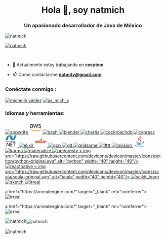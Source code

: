 <h1 align="center">Hola 👋, soy natmich</h1>
<h3 align="center">Un apasionado desarrollador de Java de México</h3>

<p align="left"> <img src=" https://komarev.com/ghpvc/?username=natmich&label=Profile%20views&color=0e75b6&style=flat" alt="natmich" /> </p>

<p align="left"> <a href="https:/ /github.com/ryo-ma/github-profile-trofeo"><img src="https://github-perfil-trofeo.vercel.app/?username=natmich" alt="natmich" /></a > </p>

<p align="left"> <a href="https://twitter.com/" target="blank"><img src="https://img.shields.io/twitter/ seguir/?logo=twitter&style=para-la-insignia" alt="" /></a> </p>

- 🔭 Actualmente estoy trabajando en **cecytem**

- 📫 Cómo contactarme **natmitv@gmail.com**

<h3 align="left">Conéctate conmigo :</h3>
<p align="izquierda">
<a href="https://fb.com/michelle valdez" target="blank"><img align="center" src="https://raw.githubusercontent.com/rahuldkjain/github-profile-readme- generator/master/src/images/icons/Social/facebook.svg" alt="michelle valdez" height="30" width="40" /></a>
<a href="https://instagram.com /as_mich_x" target="en blanco"><img align="center" src="https://raw.githubusercontent.com/rahuldkjain/github-profile-readme-generator/master/src/images/icons/Social/instagram .svg" alt="as_mich_x" height="30" width="40" /></a>
</p>

<h3 align="left">Idiomas y herramientas:</h3>
<p align="left"> <a href="https://appwrite.io" target="_blank" rel="noreferrer"> <img src="https://www.vectorlogo.zone/logos/appwriteio /appwriteio-icon.svg" alt="appwrite" width="40" height="40"/> </a> <a href="https://aws.amazon.com" target="_blank" rel= "noreferrer"> <img src="https://raw.githubusercontent.com/devicons/devicon/master/icons/amazonwebservices/amazonwebservices-original-wordmark.svg" alt="aws" width="40" height=" 40"/> </a> <a href="https://www.gnu.org/software/bash/" target="_blank" rel="noreferrer"> <img src="https://www.vectorlogo.zone/logos/gnu_bash/gnu_bash-icon.svg" alt="bash" width="40" height="40"/> </a> <a href="https:// www.blender.org/" target="_blank" rel="noreferrer"> <img src="https://download.blender.org/branding/community/blender_community_badge_white.svg" alt="blender" width="40 " height="40"/> </a> <a href="https://www.chartjs.org" target="_blank" rel="noreferrer"> <img src="https://www.chartjs.org .org/media/logo-title.svg" alt="chartjs" width="40" height="40"/> </a> <a href="https://www.cockroachlabs.com/product/cockroachdb/" target="_blank" rel="noreferrer"> <img src="https://cdn.worldvectorlogo.com/logos/cockroachdb.svg" alt="cockroachdb" width="40" height ="40"/> </a> <a href="https://www.cypress.io" target="_blank" rel="noreferrer"> <img src="https://raw.githubusercontent.com /iconos-simples/iconos-simples/6e46ec1fc23b60c8fd0d2f2ff46db82e16dbd75f/icons/cypress.svg" alt="cypress" width="40" height="40"/> </a> <a href="https://dotnet.microsoft .com/" target="_blank" rel="noreferrer"> <img src="https://raw.githubusercontent.com/devicons/devicon/master/icons/dot-net/dot-net-original-wordmark.svg" alt="dotnet" width="40" height="40"/> </a> <a href=" https://elixir-lang.org" target="_blank" rel="noreferrer"> <img src="https://www.vectorlogo.zone/logos/elixir-lang/elixir-lang-icon.svg" alt="elixir" width="40" height="40"/> </a> <a href="https://emberjs.com/" target="_blank" rel="noreferrer"> <img src= "https://raw.githubusercontent.com/devicons/devicon/master/icons/ember/ember-original-wordmark.svg" alt="ember" width="40" height="40"/> </a> <a href="https://cloud.google.com" target="_blank" rel="noreferrer"> <img src="https://www.vectorlogo.zone/logos/google_cloud/google_cloud-icon.svg" alt="gcp " ancho="40" altura="40"/> </a> <a href="https://git-scm.com/" target="_blank" rel="noreferrer"> <img src="https ://www.vectorlogo.zone/logos/git-scm/git-scm-icon.svg" alt="git" width="40" height="40"/> </a> <a href="https ://gridsome.org/" target="_blank" rel="noreferrer"> <img src="https://www.vectorlogo.zone/logos/gridsome/gridsome-icon.svg" alt="gridsome" ancho ="40" altura="40"/> </a> <a href="https://ifttt.com/" target="_blank" rel="noreferrer"> <img src="https://www.vectorlogo.zone/logos/ifttt/ ifttt-ar21.svg" alt="ifttt" ancho="40" altura="40"/> </a> <a href="https://www.invisionapp.com/" target="_blank" rel= "noreferrer"> <img src="https://www.vectorlogo.zone/logos/invisionapp/invisionapp-icon.svg" alt="invision" width="40" height="40"/> </a> <a href="https://www.java.com" target="_blank" rel="noreferrer"> <img src="https://raw.githubusercontent.com/devicons/devicon/master/icons/java/java-original.svg" alt="java" width="40" height="40"/> </a> <a href="https://karma- runner.github.io/latest/index.html" target="_blank" rel="noreferrer"> <img src="https://raw.githubusercontent.com/detain/svg-logos/780f25886640cef088af994181646db2f6b1a3f8/svg/karma. svg" alt="karma" width="40" height="40"/> </a> <a href="https://materializecss.com/" target="_blank" rel="noreferrer"> <img src="https://raw.githubusercontent.com/prplx/svg-logos/5585531d45d294869c4eaab4d7cf2e9c167710a9/svg/materialize.svg" alt="materialize" width="40" height="40"/> </a> <a href="https://openresty.org/" target="_blank" rel="noreferrer"> <img src="https://openresty.org/images/logo. png" alt="openresty" width="40" height="40"/> </a> <a href="https://www.python.org" target="_blank" rel="noreferrer"> < img src="https://raw.githubusercontent.com/devicons/devicon/master/icons/python/python-original.svg" alt="python" width="40" height="40"/> </a > <a href="https://reactnative.dev/" target="_blank" rel="noreferrer"> <img src="https://reactnative.dev/img/header_logo.svg"alt="reactnative" width="40" height="40"/> </a> <a href="https://www.scala-lang.org" target="_blank" rel="noreferrer"> < img src="https://raw.githubusercontent.com/devicons/devicon/master/icons/scala/scala-original.svg" alt="scala" width="40" height="40"/> </a > <a href="https://scikit-learn.org/" target="_blank" rel="noreferrer"> <img src="https://upload.wikimedia.org/wikipedia/commons/0/05 /Scikit_learn_logo_small.svg" alt="scikit_learn" width="40" height="40"/> </a> <a href="https://www.sketch.com/" target="_blank"rel="noreferrer"> <img src="https://www.vectorlogo.zone/logos/sketchapp/sketchapp-icon.svg" alt="sketch" width="40" height="40"/> </ a> <a href="https://unrealengine.com/" target="_blank" rel="noreferrer"> <img src="https://raw.githubusercontent.com/kenangundogan/fontisto/036b7eca71aab1bef8e6a0518f7329f13ed62f6b/icons/ svg/marca/unreal-engine.svg" alt="irreal" ancho="40" altura="40"/> </a> </p>a href="https://unrealengine.com/" target="_blank" rel="noreferrer"> <img src="https://raw.githubusercontent.com/kenangundogan/fontisto/036b7eca71aab1bef8e6a0518f7329f13ed62f6b/icons/svg/brand /unreal-engine.svg" alt="irreal" ancho="40" altura="40"/> </a> </p>a href="https://unrealengine.com/" target="_blank" rel="noreferrer"> <img src="https://raw.githubusercontent.com/kenangundogan/fontisto/036b7eca71aab1bef8e6a0518f7329f13ed62f6b/icons/svg/brand /unreal-engine.svg" alt="irreal" ancho="40" altura="40"/> </a> </p>

<p><img align="left" src="https://github-readme-stats.vercel.app/api/top-langs?username=natmich&show_icons=true&locale=en&layout=compact" alt="natmich" /> </p>

<p> <img align="center" src="https://github-readme-stats.vercel.app/api?username=natmich&show_icons=true&locale=en" alt="natmich" /> </p>

<p><img align="center" src="https://github-readme-streak-stats.herokuapp.com/?user=natmich&" alt="natmich" /></p>

